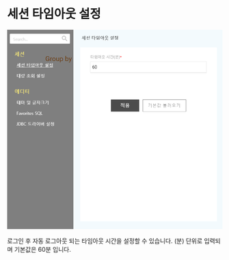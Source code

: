 # 세션 타임아웃 설정

![&#xC138;&#xC158; &#xD0C0;&#xC784;&#xC544;&#xC6C3; &#xC124;&#xC815;](../../.gitbook/assets/_.png)

 로그인 후 자동 로그아웃 되는 타임아웃 시간을 설정할 수 있습니다. \(분\) 단위로 입력되며 기본값은 60분 입니다. 


